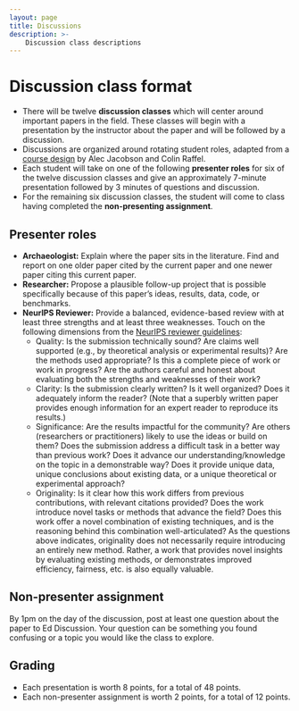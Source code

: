 ```yaml
---
layout: page
title: Discussions
description: >-
    Discussion class descriptions
---
```


# Discussion class format

- There will be twelve **discussion classes** which will center around important papers in the field. These classes will begin with a presentation by the instructor about the paper and will be followed by a discussion.
- Discussions are organized around rotating student roles, adapted from a [course design](https://colinraffel.com/blog/role-playing-seminar.html) by Alec Jacobson and Colin Raffel.
- Each student will take on one of the following **presenter roles** for six of the twelve discussion classes and give an approximately 7-minute presentation followed by 3 minutes of questions and discussion.
- For the remaining six discussion classes, the student will come to class having completed the **non-presenting assignment**.

## Presenter roles
- **Archaeologist:** Explain where the paper sits in the literature. Find and report on one older paper cited by the current paper and one newer paper citing this current paper.
- **Researcher:** Propose a plausible follow-up project that is possible specifically because of this paper’s ideas, results, data, code, or benchmarks.
- **NeurIPS Reviewer:** Provide a balanced, evidence-based review with at least three strengths and at least three weaknesses. Touch on the following dimensions from the [NeurIPS reviewer guidelines](https://nips.cc/Conferences/2025/ReviewerGuidelines):
  - Quality: Is the submission technically sound? Are claims well supported (e.g., by theoretical analysis or experimental results)? Are the methods used appropriate? Is this a complete piece of work or work in progress? Are the authors careful and honest about evaluating both the strengths and weaknesses of their work?
  - Clarity: Is the submission clearly written? Is it well organized? Does it adequately inform the reader? (Note that a superbly written paper provides enough information for an expert reader to reproduce its results.)
  - Significance: Are the results impactful for the community? Are others (researchers or practitioners) likely to use the ideas or build on them? Does the submission address a difficult task in a better way than previous work? Does it advance our understanding/knowledge on the topic in a demonstrable way? Does it provide unique data, unique conclusions about existing data, or a unique theoretical or experimental approach?
  - Originality: Is it clear how this work differs from previous contributions, with relevant citations provided? Does the work introduce novel tasks or methods that advance the field? Does this work offer a novel combination of existing techniques, and is the reasoning behind this combination well-articulated? As the questions above indicates, originality does not necessarily require introducing an entirely new method. Rather, a work that provides novel insights by evaluating existing methods, or demonstrates improved efficiency, fairness, etc. is also equally valuable.

## Non-presenter assignment
By 1pm on the day of the discussion, post at least one question about the paper to Ed Discussion. Your question can be something you found confusing or a topic you would like the class to explore.

## Grading
- Each presentation is worth 8 points, for a total of 48 points.
- Each non-presenter assignment is worth 2 points, for a total of 12 points.